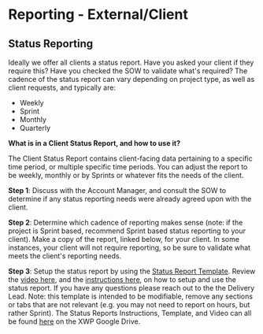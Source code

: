 # Reporting - External/Client

## Status Reporting

Ideally we offer all clients a status report. Have you asked your client if they require this? Have you checked the SOW to validate what's required? The cadence of the status report can vary depending on project type, as well as client requests, and typically are:

* Weekly 
* Sprint
* Monthly
* Quarterly

**What is in a Client Status Report, and how to use it?**

The Client Status Report contains client-facing data pertaining to a specific time period, or multiple specific time periods. You can adjust the report to be weekly, monthly or by Sprints or whatever fits the needs of the client. 

**Step 1**: Discuss with the Account Manager, and consult the SOW to determine if any status reporting needs were already agreed upon with the client.

**Step 2**: Determine which cadence of reporting makes sense \(note: if the project is Sprint based, recommend Sprint based status reporting to your client\). Make a copy of the report, linked below, for your client. In some instances, your client will not require reporting, so be sure to validate what meets the client's reporting needs.

**Step 3**: Setup the status report by using the [Status Report Template](https://docs.google.com/spreadsheets/d/1yiIqmnGRZB42M_Xvlo6bZgZeezPtF4zQOnyXuYuK_aY/edit#gid=576735664). Review the [video here](https://drive.google.com/drive/u/0/folders/1vYvOfKhZrozNvxk1JA09Ndjl-2Gbic0X), and the [instructions here](https://docs.google.com/spreadsheets/d/1l_Y2WejM5mbplKOL69P_1VltPEWKcqFWhBVTCFr7lfc/edit#gid=2017061291), on how to setup and use the status report. If you have any questions please reach out to the the Delivery Lead. Note: this template is intended to be modifiable, remove any sections or tabs that are not relevant \(e.g. you may not need to report on hours, but rather Sprint\). The Status Reports Instructions, Template, and Video can all be found [here](https://drive.google.com/drive/folders/1vYvOfKhZrozNvxk1JA09Ndjl-2Gbic0X?usp=sharing) on the XWP Google Drive.

## 

